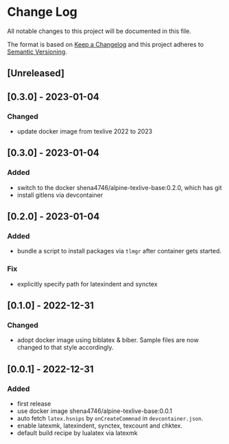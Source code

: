 # Change Log

All notable changes to this project will be documented in this file.

The format is based on [Keep a Changelog](http://keepachangelog.com/)
and this project adheres to [Semantic Versioning](http://semver.org/).

## [Unreleased]

## [0.3.0] - 2023-01-04

### Changed

- update docker image from texlive 2022 to 2023

## [0.3.0] - 2023-01-04

### Added

- switch to the docker shena4746/alpine-texlive-base:0.2.0, which has git
- install gitlens via devcontainer

## [0.2.0] - 2023-01-04

### Added

- bundle a script to install packages via `tlmgr` after container gets started.

### Fix

- explicitly specify path for latexindent and synctex

## [0.1.0] - 2022-12-31

### Changed

- adopt docker image using biblatex & biber. Sample files are now changed to that style accordingly.

## [0.0.1] - 2022-12-31

### Added

- first release
- use docker image shena4746/alpine-texlive-base:0.0.1
- auto fetch `latex.hsnips` by `onCreateCommnad` in `devcontainer.json`.
- enable latexmk, latexindent, synctex, texcount and chktex.
- default build recipe by lualatex via latexmk
